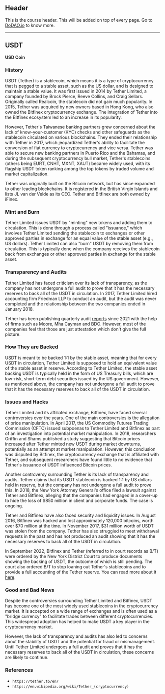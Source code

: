 ## Header
This is the course header. This will be added on top of every page. Go to [DoDAO.io](https://www.dodao.io) to know more.

 ---
 
 ## USDT
 
 **USD Coin**        
### History


USDT (Tether) is a stablecoin, which means it is a type of cryptocurrency that is pegged to a stable asset, such as the US dollar, and is designed to maintain a stable value. It was first issued in 2014 by Tether Limited, a company founded by Brock Pierce, Reeve Collins, and Craig Sellars. Originally called Realcoin, the stablecoin did not gain much popularity. In 2015, Tether was acquired by new owners based in Hong Kong, who also owned the Bitfinex cryptocurrency exchange. The integration of Tether into the Bitfinex ecosystem led to an increase in its popularity.


However, Tether's Taiwanese banking partners grew concerned about the lack of know-your-customer (KYC) checks and other safeguards as the stablecoin circulated on various blockchains. They ended their relationship with Tether in 2017, which jeopardized Tether's ability to facilitate the conversion of fiat currency to cryptocurrency and vice versa. Tether was able to secure new banking partners in Puerto Rico and the Bahamas, and during the subsequent cryptocurrency bull market, Tether's stablecoins (others being EURT, CNHT, MXNT, XAUT) became widely used, with its flagship USDT token ranking among the top tokens by traded volume and market capitalization.


Tether was originally built on the Bitcoin network, but has since expanded to other leading blockchains. It is registered in the British Virgin Islands and lists JL van der Velde as its CEO. Tether and Bitfinex are both owned by iFinex.


### Mint and Burn


Tether Limited issues USDT by "minting" new tokens and adding them to circulation. This is done through a process called "issuance," which involves Tether Limited sending the stablecoin to exchanges or other approved parties in exchange for an equal value of the stable asset (e.g., US dollars). Tether Limited can also "burn" USDT by removing them from circulation. This is typically done when the company receives the stablecoin back from exchanges or other approved parties in exchange for the stable asset.


### Transparency and Audits


Tether Limited has faced criticism over its lack of transparency, as the company has not undergone a full audit to prove that it has the necessary reserves to back all of the USDT in circulation. In 2017, Tether Limited hired accounting firm Friedman LLP to conduct an audit, but the audit was never completed and the relationship between the two companies ended in January 2018. 


Tether has been publishing quarterly audit [reports](https://tether.to/en/transparency/#reports) since 2021 with the help of firms such as Moore, Mha Cayman and BDO. However, most of the companies feel that those are just attestation which don't give the full picture.


### How They are Backed


USDT is meant to be backed 1:1 by the stable asset, meaning that for every USDT in circulation, Tether Limited is supposed to hold an equivalent value of the stable asset in reserve. According to Tether Limited, the stable asset backing USDT is typically held in the form of US Treasury bills, which are low-risk, short-term debt securities issued by the US government. However, as mentioned above, the company has not undergone a full audit to prove that it has the necessary reserves to back all of the USDT in circulation.


### Issues and Hacks


Tether Limited and its affiliated exchange, Bitfinex, have faced several controversies over the years. One of the main controversies is the allegation of price manipulation. In April 2017, the US Commodity Futures Trading Commission (CFTC) issued subpoenas to Tether Limited and Bitfinex as part of an investigation into potential market manipulation. In 2018, researchers Griffin and Shams published a study suggesting that Bitcoin prices increased after Tether minted new USDT during market downturns, potentially as an attempt at market manipulation. However, this conclusion was disputed by Bitfinex, the cryptocurrency exchange that is affiliated with Tether, and subsequent researchers have found little to no evidence that Tether's issuance of USDT influenced Bitcoin prices.


Another controversy surrounding Tether is its lack of transparency and audits. Tether claims that its USDT stablecoin is backed 1:1 by US dollars held in reserve, but the company has not undergone a full audit to prove this. In 2018, the New York Attorney General's office filed a lawsuit against Tether and Bitfinex, alleging that the companies had engaged in a cover-up to hide the loss of $850 million in client and corporate funds. The case is ongoing.


Tether and Bitfinex have also faced security and liquidity issues. In August 2016, Bitfinex was hacked and lost approximately 120,000 bitcoins, worth over $70 million at the time. In November 2017, $31 million worth of USDT was stolen from the company. Tether has also struggled to meet withdrawal requests in the past and has not produced an audit showing that it has the necessary reserves to back all of the USDT in circulation.


In September 2022, Bitfinex and Tether (referred to in court records as B/T) were ordered by the New York District Court to produce documents showing the backing of USDT, the outcome of which is still pending. The court also ordered B/T to stop loaning out Tether's stablecoins and to provide a full accounting of the Tether reserve. You can read more about it [here](https://cointelegraph.com/news/new-york-judge-orders-tether-to-document-usdt-backing).


### Good and Bad News

Despite the controversies surrounding Tether Limited and Bitfinex, USDT has become one of the most widely used stablecoins in the cryptocurrency market. It is accepted on a wide range of exchanges and is often used as a "bridge currency" to facilitate trades between different cryptocurrencies. This widespread adoption has helped to make USDT a key player in the cryptocurrency market.


However, the lack of transparency and audits has also led to concerns about the stability of USDT and the potential for fraud or mismanagement. Until Tether Limited undergoes a full audit and proves that it has the necessary reserves to back all of the USDT in circulation, these concerns are likely to continue.


### References


  - `https://tether.to/en/`
  - `https://en.wikipedia.org/wiki/Tether_(cryptocurrency)`
 
 

